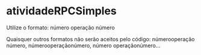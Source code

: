 # atividadeRPCSimples

Utilize o formato: número operação número

Quaisquer outros formatos não serão aceitos pelo código: númerooperação número, númerooperaçãonúmero, número operaçãonúmero...
